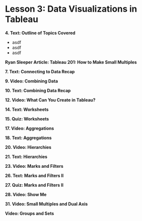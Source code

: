 # Lesson 3: Data Visualizations in Tableau

**4. Text: Outline of Topics Covered**
- asdf
- asdf
- asdf

**Ryan Sleeper Article: Tableau 201: How to Make Small Multiples**

**7. Text: Connecting to Data Recap**

**9. Video: Combining Data**

**10. Text: Combining Data Recap**

**12. Video: What Can You Create in Tableau?**

**14. Text: Worksheets**

**15. Quiz: Worksheets**

**17. Video: Aggregations**

**18. Text: Aggregations**

**20. Video: Hierarchies**

**21. Text: Hierarchies**

**23. Video: Marks and Filters**

**26. Text: Marks and Filters II**

**27. Quiz: Marks and Filters II**

**28. Video: Show Me**

**31. Video: Small Multiples and Dual Axis**

**Video: Groups and Sets**
